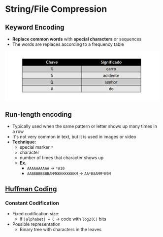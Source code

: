 # String/File Compression

## Keyword Encoding

 - **Replace common words** with **special characters** or sequences
 - The words are replaces according to a frequency table

<img src="images/string_file_compression_keyword_encoding.png" width="500"><br>

## Run-length encoding

 - Typically used when the same pattern or letter shows up many times in a row
 - It's not very common in text, but it is used in images or video
 - **Technique:**
     - special marker `*`
     - character
     - number of times that character shows up
     - **Ex.**
        - `AAAAAAAAAA` → `*A10`
        - `AABBBBBBBBAMMKKKKKKKKKM` → `AA*B8AMM*K9M`

## [Huffman Coding](https://www.youtube.com/watch?v=0kNXhFIEd_w)

### Constant Codification

 - Fixed codification size:
     - if `|alphabet| = C` → code with `log2(C)` bits
 - Possible representation
     - Binary tree with characters in the leaves

